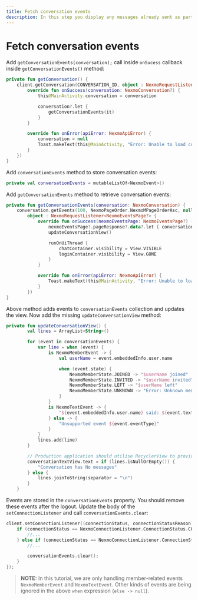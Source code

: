 ```yaml
---
title: Fetch conversation events
description: In this step you display any messages already sent as part of this Conversation
---
```


# Fetch conversation events

Add `getConversationEvents(conversation);` call inside `onSucess` callback inside `getConversationEvents()` method:

```kotlin
private fun getConversation() {
    client.getConversation(CONVERSATION_ID, object : NexmoRequestListener<NexmoConversation?> {
        override fun onSuccess(conversation: NexmoConversation?) {
            this@MainActivity.conversation = conversation

            conversation?.let {
                getConversationEvents(it)
            }
        }

        override fun onError(apiError: NexmoApiError) {
            conversation = null
            Toast.makeText(this@MainActivity, "Error: Unable to load conversation", Toast.LENGTH_SHORT)
        }
    })
}
```

Add `conversationEvents` method to store conversation events:

```kotlin
private val conversationEvents = mutableListOf<NexmoEvent>()
```

Add `getConversationEvents` method to retrieve conversation events:

```kotlin
private fun getConversationEvents(conversation: NexmoConversation) {
    conversation.getEvents(100, NexmoPageOrder.NexmoMPageOrderAsc, null,
        object : NexmoRequestListener<NexmoEventsPage?> {
            override fun onSuccess(nexmoEventsPage: NexmoEventsPage?) {
                nexmoEventsPage?.pageResponse?.data?.let { conversationEvents.addAll(it) }
                updateConversationView()

                runOnUiThread {
                    chatContainer.visibility = View.VISIBLE
                    loginContainer.visibility = View.GONE
                }
            }

            override fun onError(apiError: NexmoApiError) {
                Toast.makeText(this@MainActivity, "Error: Unable to load conversation events", Toast.LENGTH_SHORT)
            }
        })
}
```

Above method adds events to `conversationEvents` collection and updates the view. Now add the missing `updateConversationView` method:

```kotlin
private fun updateConversationView() {
        val lines = ArrayList<String>()

        for (event in conversationEvents) {
            var line = when (event) {
                is NexmoMemberEvent -> {
                    val userName = event.embeddedInfo.user.name

                    when (event.state) {
                        NexmoMemberState.JOINED -> "$userName joined"
                        NexmoMemberState.INVITED -> "$userName invited"
                        NexmoMemberState.LEFT -> "$userName left"
                        NexmoMemberState.UNKNOWN -> "Error: Unknown member event state"
                    }
                }
                is NexmoTextEvent -> {
                    "${event.embeddedInfo.user.name} said: ${event.text}"
                } else -> {
                    "Unsupported event ${event.eventType}"
                }
            }
            lines.add(line)
        }

        // Production application should utilise RecyclerView to provide better UX
        conversationTextView.text = if (lines.isNullOrEmpty()) {
            "Conversation has No messages"
        } else {
            lines.joinToString(separator = "\n")
        }
    }
```

Events are stored in the `conversationEvents` property. You should remove these events after the logout. Update the body of the `setConnectionListener` and call `conversationEvents.clear`:

```kotlin
client.setConnectionListener((connectionStatus, connectionStatusReason) -> {
    if (connectionStatus == NexmoConnectionListener.ConnectionStatus.CONNECTED) {
        //...
    } else if (connectionStatus == NexmoConnectionListener.ConnectionStatus.DISCONNECTED) {
        //...

        conversationEvents.clear();
    }
});
```

> **NOTE:** In this tutorial, we are only handling member-related events `NexmoMemberEvent` and `NexmoTextEvent`. Other kinds of events are being ignored in the above `when` expression (`else -> null`).
